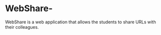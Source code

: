 # WebShare-
WebShare is a web application that allows the students to share URLs with their colleagues.
